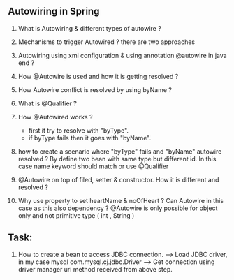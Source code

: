 ## Autowiring in Spring ##


1. What is Autowiring & different types of autowire ?
2. Mechanisms to trigger Autowired ? there are two approaches
3. Autowiring using xml configuration & using annotation @autowire in java end ?
4. How @Autowire is used and how it is getting resolved ?
5. How Autowire conflict is resolved by using byName ?
6. What is @Qualifier ? 
7. How @Autowired works ? 
    * first it try to resolve with "byType".
    * if byType fails then it goes with "byName".

8. how to create a scenario where "byType" fails and "byName" autowire resolved ? 
By define two bean with same type but different id. In this case name keyword should match or use @Qualifier

9. @Autowire on top of filed, setter & constructor. How it is different and resolved ? 

10. Why use property to set heartName & noOfHeart ? Can Autowire in this case as this also dependency ? 
@Autowire is only possible for object only and not primitive type ( int , String )

## Task:
1. How to create a bean to access JDBC connection.
   --> Load JDBC driver, in my case mysql com.mysql.cj.jdbc.Driver
   --> Get connection using driver manager uri method received from above step.
